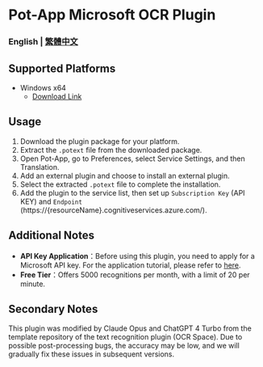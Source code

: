 # Pot-App Microsoft OCR Plugin

### English | [繁體中文](./README.md)

## Supported Platforms
- Windows x64
  - [Download Link](https://github.com/omegaduncan/pot-app-recognize-plugin-microsoft/releases/download/v0.0.13/x86_64-pc-windows-msvc.zip)

## Usage
1. Download the plugin package for your platform.
2. Extract the `.potext` file from the downloaded package.
3. Open Pot-App, go to Preferences, select Service Settings, and then Translation.
4. Add an external plugin and choose to install an external plugin.
5. Select the extracted `.potext` file to complete the installation.
6. Add the plugin to the service list, then set up `Subscription Key` (API KEY) and `Endpoint` (https://{resourceName}.cognitiveservices.azure.com/).

## Additional Notes
- **API Key Application**：Before using this plugin, you need to apply for a Microsoft API key. For the application tutorial, please refer to [here](https://learn.microsoft.com/en-us/azure/ai-services/computer-vision/quickstarts-sdk/client-library?tabs=windows%2Cvisual-studio&pivots=programming-language-csharp).
- **Free Tier**：Offers 5000 recognitions per month, with a limit of 20 per minute.

## Secondary Notes
This plugin was modified by Claude Opus and ChatGPT 4 Turbo from the template repository of the text recognition plugin (OCR Space). Due to possible post-processing bugs, the accuracy may be low, and we will gradually fix these issues in subsequent versions.